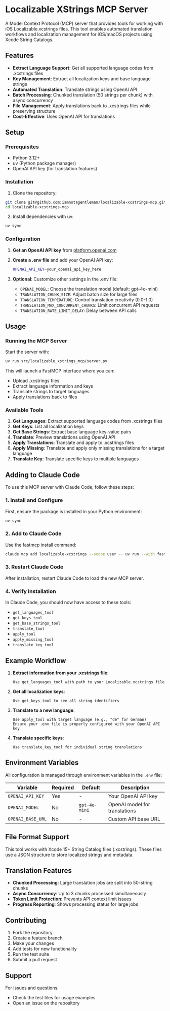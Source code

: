 # Localizable XStrings MCP Server

A Model Context Protocol (MCP) server that provides tools for working with iOS Localizable.xcstrings files. This tool enables automated translation workflows and localization management for iOS/macOS projects using Xcode String Catalogs.

## Features

- **Extract Language Support**: Get all supported language codes from .xcstrings files
- **Key Management**: Extract all localization keys and base language strings
- **Automated Translation**: Translate strings using OpenAI API
- **Batch Processing**: Chunked translation (50 strings per chunk) with async concurrency
- **File Management**: Apply translations back to .xcstrings files while preserving structure
- **Cost-Effective**: Uses OpenAI API for translations

## Setup

### Prerequisites

- Python 3.12+
- uv (Python package manager)
- OpenAI API key (for translation features)

### Installation

1. Clone the repository:
```bash
git clone git@github.com:iamnotagentleman/localizable-xcstrings-mcp.git
cd localizable-xcstrings-mcp
```

2. Install dependencies with uv:
```bash
uv sync
```

### Configuration

1. **Get an OpenAI API key** from [platform.openai.com](https://platform.openai.com/api-keys)

2. **Create a .env file** and add your OpenAI API key:
   ```bash
   OPENAI_API_KEY=your_openai_api_key_here
   ```

3. **Optional**: Customize other settings in the .env file:
   - `OPENAI_MODEL`: Choose the translation model (default: gpt-4o-mini)
   - `TRANSLATION_CHUNK_SIZE`: Adjust batch size for large files
   - `TRANSLATION_TEMPERATURE`: Control translation creativity (0.0-1.0)
   - `TRANSLATION_MAX_CONCURRENT_CHUNKS`: Limit concurrent API requests
   - `TRANSLATION_RATE_LIMIT_DELAY`: Delay between API calls

## Usage

### Running the MCP Server

Start the server with:
```bash
uv run src/localizable_xstrings_mcp/server.py 
```

This will launch a FastMCP interface where you can:
- Upload .xcstrings files
- Extract language information and keys
- Translate strings to target languages
- Apply translations back to files

### Available Tools

1. **Get Languages**: Extract supported language codes from .xcstrings files
2. **Get Keys**: List all localization keys
3. **Get Base Strings**: Extract base language key-value pairs
4. **Translate**: Preview translations using OpenAI API
5. **Apply Translations**: Translate and apply to .xcstrings files
6. **Apply Missing**: Translate and apply only missing translations for a target language
7. **Translate Key**: Translate specific keys to multiple languages

## Adding to Claude Code

To use this MCP server with Claude Code, follow these steps:

### 1. Install and Configure

First, ensure the package is installed in your Python environment:
```bash
uv sync
```

### 2. Add to Claude Code

Use the fastmcp install command:
```bash
claude mcp add localizable-xcstrings --scope user -- uv run --with fastmcp fastmcp run server.py
```

### 3. Restart Claude Code

After installation, restart Claude Code to load the new MCP server.

### 4. Verify Installation

In Claude Code, you should now have access to these tools:
- `get_languages_tool`
- `get_keys_tool` 
- `get_base_strings_tool`
- `translate_tool`
- `apply_tool`
- `apply_missing_tool`
- `translate_key_tool`

## Example Workflow

1. **Extract information from your .xcstrings file**:
   ```
   Use get_languages_tool with path to your Localizable.xcstrings file
   ```

2. **Get all localization keys**:
   ```
   Use get_keys_tool to see all string identifiers
   ```

3. **Translate to a new language**:
   ```
   Use apply_tool with target language (e.g., "de" for German)
   Ensure your .env file is properly configured with your OpenAI API key
   ```

4. **Translate specific keys**:
   ```
   Use translate_key_tool for individual string translations
   ```

## Environment Variables

All configuration is managed through environment variables in the `.env` file:

| Variable | Required | Default | Description |
|----------|----------|---------|-------------|
| `OPENAI_API_KEY` | Yes | - | Your OpenAI API key |
| `OPENAI_MODEL` | No | `gpt-4o-mini` | OpenAI model for translations |
| `OPENAI_BASE_URL` | No | - | Custom API base URL |

## File Format Support

This tool works with Xcode 15+ String Catalog files (.xcstrings). These files use a JSON structure to store localized strings and metadata.

## Translation Features

- **Chunked Processing**: Large translation jobs are split into 50-string chunks
- **Async Concurrency**: Up to 3 chunks processed simultaneously
- **Token Limit Protection**: Prevents API context limit issues
- **Progress Reporting**: Shows processing status for large jobs

## Contributing

1. Fork the repository
2. Create a feature branch
3. Make your changes
4. Add tests for new functionality
5. Run the test suite
6. Submit a pull request

## Support

For issues and questions:
- Check the test files for usage examples
- Open an issue on the repository

